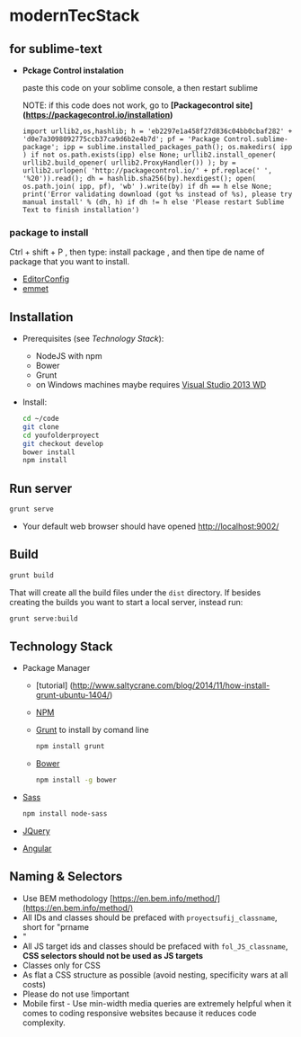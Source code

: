# modernTecStack

## for sublime-text
- **Pckage Control instalation**

  paste this code on your soblime console, a then restart sublime 
  
  NOTE: if this code does not work, go to **[Packagecontrol site] (https://packagecontrol.io/installation)**

  ```
  import urllib2,os,hashlib; h = 'eb2297e1a458f27d836c04bb0cbaf282' + 'd0e7a3098092775ccb37ca9d6b2e4b7d'; pf = 'Package Control.sublime-package'; ipp = sublime.installed_packages_path(); os.makedirs( ipp ) if not os.path.exists(ipp) else None; urllib2.install_opener( urllib2.build_opener( urllib2.ProxyHandler()) ); by = urllib2.urlopen( 'http://packagecontrol.io/' + pf.replace(' ', '%20')).read(); dh = hashlib.sha256(by).hexdigest(); open( os.path.join( ipp, pf), 'wb' ).write(by) if dh == h else None; print('Error validating download (got %s instead of %s), please try manual install' % (dh, h) if dh != h else 'Please restart Sublime Text to finish installation')
  ```
### package to install
Ctrl + shift + P , then type: install package <enter>, and then tipe de name of package that you want to install.

* [EditorConfig](http://editorconfig.org/)
* [emmet](http://docs.emmet.io/cheat-sheet/)

Installation
------------

- Prerequisites (see _Technology Stack_):

    * NodeJS with npm
    * Bower
    * Grunt
    * on Windows machines maybe requires [Visual Studio 2013 WD](https://www.visualstudio.com/downloads/download-visual-studio-vs#d-express-windows-desktop)

- Install:
    ```bash
    cd ~/code
    git clone 
    cd youfolderproyect
    git checkout develop
    bower install
    npm install
    ```

Run server
----------

```bash
grunt serve
```

- Your default web browser should have opened [http://localhost:9002/](http://localhost:9002/)

Build
-----

```bash
grunt build
```

That will create all the build files under the `dist` directory.
If besides creating the builds you want to start a local server, instead run:

```bash
grunt serve:build
```

Technology Stack
---------------
- Package Manager
  - [tutorial] (http://www.saltycrane.com/blog/2014/11/how-install-grunt-ubuntu-1404/)
  - [NPM](http://npmjs.org "NPM")
  - [Grunt](http://gruntjs.com "Grunt") to install by comand line
  
    ```bash
    npm install grunt
    ```
  - [Bower](http://bower.io "Bower")
  
    ```bash
    npm install -g bower
    ```
- [Sass](http://sass-lang.com "Sass")
  
  ```bash
  npm install node-sass 
  ```
- [JQuery](http://jquery.com "JQuery")
- [Angular](https://angularjs.org "Angular")


Naming & Selectors
------------------
- Use BEM methodology [https://en.bem.info/method/](https://en.bem.info/method/)
- All IDs and classes should be prefaced with `proyectsufij_classname`, short for "prname
- "
- All JS target ids and classes should be prefaced with `fol_JS_classname`, **CSS selectors should not be used as JS targets**
- Classes only for CSS
- As flat a CSS structure as possible (avoid nesting, specificity wars at all costs)
- Please do not use !important
- Mobile first - Use min-width media queries are extremely helpful when it comes to coding responsive websites because it reduces code complexity.
